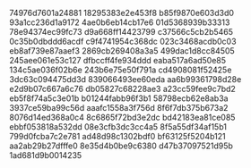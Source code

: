 74976d7601a24881
18295383e2e453f8
b85f9870e603d3d0
93a1cc236d1a9172
4ae0b6eb14cb17e6
01d5368939b33313
78e94374ec99fc73
d9a668ff14423799
c37566c5cb2b5465
0c35b0dbddd6acdf
c9f4741954c368dc
023c3468acdb0c03
eb8af739e87aaef3
2869cb269408a3a5
499dac1d8cc84505
245aee061e53c127
dfbccff4fe934ddd
eaba517a6ad50e85
134c5ae036f02b6e
243b6e75e50f791a
cd4908081f52425e
3dc63c094475dd3d
839066493ee60eda
aa6b99361798d28e
e2d9b07c667a6c76
db05827c68228ae3
a23cc59fee9c7bd2
eb5f8f74a5c3e01b
b01244fabb96f3b1
58798ecb62e8ab3a
3937ce59ba99c56d
aaafc1558a3f756d
8f6f7db375b673a2
8076d14ed368a0c4
8c6865f72bd3e2dc
bd42183ea81ce085
ebbf053818a532dd
08e3cfb3dc3cc4a5
8f5a55df34af15b1
799d0fcba7c2e781
ad48d98c1302bdf0
bf63125f5204b121
aa2ab29b27dfffe0
8e35d4b0be9c6380
d47b37097521d95b
1ad681d9b0014235
